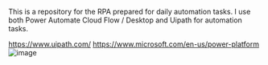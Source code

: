 This is a repository for the RPA prepared for daily automation tasks. I use both Power Automate Cloud Flow / Desktop and Uipath for  automation tasks.

https://www.uipath.com/
https://www.microsoft.com/en-us/power-platform
![image](https://github.com/uartimcs/RPA-automation-tasks/assets/107616015/555f0ecb-f896-421e-b33e-f2d401bfa8b3)


